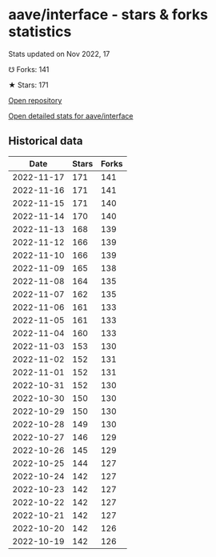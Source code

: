 # aave/interface - stars & forks statistics

Stats updated on Nov 2022, 17

☋ Forks: 141

★ Stars: 171

[Open repository](https://github.com/aave/interface)

[Open detailed stats for aave/interface](https://reviewgithub.com/rep/aave/interface)

## Historical data
| Date | Stars | Forks |
|------|-------|-------|
| 2022-11-17 | 171 | 141 | 
| 2022-11-16 | 171 | 141 | 
| 2022-11-15 | 171 | 140 | 
| 2022-11-14 | 170 | 140 | 
| 2022-11-13 | 168 | 139 | 
| 2022-11-12 | 166 | 139 | 
| 2022-11-10 | 166 | 139 | 
| 2022-11-09 | 165 | 138 | 
| 2022-11-08 | 164 | 135 | 
| 2022-11-07 | 162 | 135 | 
| 2022-11-06 | 161 | 133 | 
| 2022-11-05 | 161 | 133 | 
| 2022-11-04 | 160 | 133 | 
| 2022-11-03 | 153 | 130 | 
| 2022-11-02 | 152 | 131 | 
| 2022-11-01 | 152 | 131 | 
| 2022-10-31 | 152 | 130 | 
| 2022-10-30 | 150 | 130 | 
| 2022-10-29 | 150 | 130 | 
| 2022-10-28 | 149 | 130 | 
| 2022-10-27 | 146 | 129 | 
| 2022-10-26 | 145 | 129 | 
| 2022-10-25 | 144 | 127 | 
| 2022-10-24 | 142 | 127 | 
| 2022-10-23 | 142 | 127 | 
| 2022-10-22 | 142 | 127 | 
| 2022-10-21 | 142 | 127 | 
| 2022-10-20 | 142 | 126 | 
| 2022-10-19 | 142 | 126 | 

